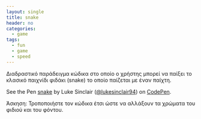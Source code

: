 ```yaml
---
layout: single
title: snake
header: no
categories:
  - game
tags:
  - fun
  - game
  - speed 
---
```


Διαδραστικό παράδειγμα κώδικα στο οποίο ο χρήστης μπορεί να παίξει το κλασικό παιχνίδι φιδάκι (snake) το οποίο παίζεται με έναν παίχτη.

<p data-height="350" data-theme-id="17517" data-slug-hash="yhnEF" data-default-tab="result" data-user=Luke Sinclair" class='codepen'>See the Pen <a href='https://codepen.io/lukesinclair94/pen/yhnEF'>snake</a> by Luke Sinclair (<a href='https://codepen.io/lukesinclair94/'>@lukesinclair94</a>) on <a href='http://codepen.io'>CodePen</a>.</p>
<script async src="//assets.codepen.io/assets/embed/ei.js"></script>


Άσκηση: Τροποποιήστε τον κώδικα έτσι ώστε να αλλάξουν τα χρώματα του φιδιού και του φόντου.

 
 
